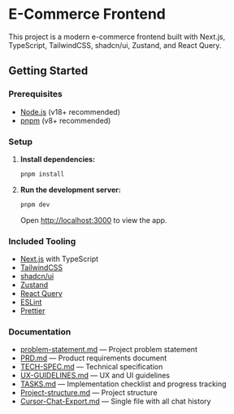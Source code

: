 # E-Commerce Frontend

This project is a modern e-commerce frontend built with Next.js, TypeScript, TailwindCSS, shadcn/ui, Zustand, and React Query.

## Getting Started

### Prerequisites

- [Node.js](https://nodejs.org/) (v18+ recommended)
- [pnpm](https://pnpm.io/) (v8+ recommended)

### Setup

1. **Install dependencies:**

   ```sh
   pnpm install
   ```

2. **Run the development server:**
   ```sh
   pnpm dev
   ```
   Open [http://localhost:3000](http://localhost:3000) to view the app.

### Included Tooling

- [Next.js](https://nextjs.org/) with TypeScript
- [TailwindCSS](https://tailwindcss.com/)
- [shadcn/ui](https://ui.shadcn.com/)
- [Zustand](https://zustand-demo.pmnd.rs/)
- [React Query](https://tanstack.com/query/latest)
- [ESLint](https://eslint.org/)
- [Prettier](https://prettier.io/)

### Documentation

- [problem-statement.md](problem-statement.md) — Project problem statement
- [PRD.md](PRD.md) — Product requirements document
- [TECH-SPEC.md](TECH-SPEC.md) — Technical specification
- [UX-GUIDELINES.md](UX-GUIDELINES.md) — UX and UI guidelines
- [TASKS.md](TASKS.md) — Implementation checklist and progress tracking
- [Project-structure.md](Project-structure.md) — Project structure
- [Cursor-Chat-Export.md](Cursor-Chat-Export.md) — Single file with all chat history

